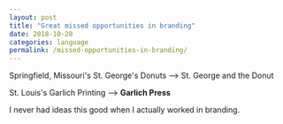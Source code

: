```yaml
---
layout: post
title: "Great missed opportunities in branding"
date: 2018-10-20
categories: language
permalink: /missed-opportunities-in-branding/
---
```


Springfield, Missouri's St. George's Donuts --> St. George and the Donut

St. Louis's Garlich Printing --> **Garlich Press**

I never had ideas this good when I actually worked in branding.
